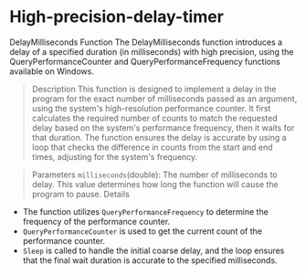 ﻿# High-precision-delay-timer
 DelayMilliseconds Function
The DelayMilliseconds function introduces a delay of a specified duration (in milliseconds) with high precision, using the QueryPerformanceCounter and QueryPerformanceFrequency functions available on Windows.

> Description
This function is designed to implement a delay in the program for the exact number of milliseconds passed as an argument, using the system's high-resolution performance counter. It first calculates the required number of counts to match the requested delay based on the system's performance frequency, then it waits for that duration. The function ensures the delay is accurate by using a loop that checks the difference in counts from the start and end times, adjusting for the system's frequency.

> Parameters
`milliseconds`(double): The number of milliseconds to delay. This value determines how long the function will cause the program to pause.
> Details
* The function utilizes `QueryPerformanceFrequency` to determine the frequency of the performance counter.
* `QueryPerformanceCounter` is used to get the current count of the performance counter.
* `Sleep` is called to handle the initial coarse delay, and the loop ensures that the final wait duration is accurate to the specified milliseconds.

